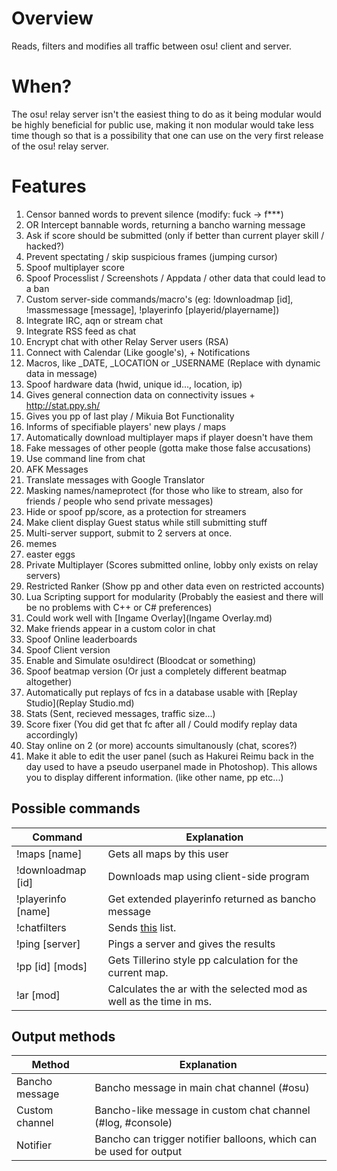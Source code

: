 # Overview
Reads, filters and modifies all traffic between osu! client and server.

# When?
The osu! relay server isn't the easiest thing to do as it being modular would be highly beneficial for public use, making it non modular would take less time though so that is a possibility that one can use on the very first release of the osu! relay server.

# Features
1. Censor banned words to prevent silence (modify: fuck -> f***)
1. OR Intercept bannable words, returning a bancho warning message
1. Ask if score should be submitted (only if better than current player skill / hacked?)
1. Prevent spectating / skip suspicious frames (jumping cursor)
1. Spoof multiplayer score
2. Spoof Processlist / Screenshots / Appdata / other data that could lead to a ban
1. Custom server-side commands/macro's (eg: !downloadmap [id], !massmessage [message], !playerinfo [playerid/playername])
1. Integrate IRC, aqn or stream chat
1. Integrate RSS feed as chat
1. Encrypt chat with other Relay Server users (RSA)
1. Connect with Calendar (Like google's), + Notifications
1. Macros, like _DATE, _LOCATION or _USERNAME (Replace with dynamic data in message)
1. Spoof hardware data (hwid, unique id..., location, ip)
1. Gives general connection data on connectivity issues + http://stat.ppy.sh/
1. Gives you pp of last play / Mikuia Bot Functionality
1. Informs of specifiable players' new plays / maps
1. Automatically download multiplayer maps if player doesn't have them
1. Fake messages of other people (gotta make those false accusations)
1. Use command line from chat
1. AFK Messages
1. Translate messages with Google Translator
1. Masking names/nameprotect (for those who like to stream, also for friends / people who send private messages)
1. Hide or spoof pp/score, as a protection for streamers
2. Make client display Guest status while still submitting stuff
1. Multi-server support, submit to 2 servers at once.
2. memes
3. easter eggs
4. Private Multiplayer (Scores submitted online, lobby only exists on relay servers)
5. Restricted Ranker (Show pp and other data even on restricted accounts)
6. Lua Scripting support for modularity (Probably the easiest and there will be no problems with C++ or C# preferences)
7. Could work well with [Ingame Overlay](Ingame Overlay.md)
8. Make friends appear in a custom color in chat
9. Spoof Online leaderboards 
10. Spoof Client version
11. Enable and Simulate osu!direct (Bloodcat or something)
12. Spoof beatmap version (Or just a completely different beatmap altogether)
13. Automatically put replays of fcs in a database usable with [Replay Studio](Replay Studio.md)
14. Stats (Sent, recieved messages, traffic size...)
15. Score fixer (You did get that fc after all / Could modify replay data accordingly)
16. Stay online on 2 (or more) accounts simultanously (chat, scores?)
17. Make it able to edit the user panel (such as Hakurei Reimu back in the day used to have a pseudo userpanel made in Photoshop). This allows you to display different information. (like other name, pp etc...)


## Possible commands
| Command            | Explanation  | 
| -------------------|------------- |
| !maps [name]       | Gets all maps by this user |
| !downloadmap [id]  | Downloads map using client-side program      |
| !playerinfo [name] | Get extended playerinfo returned as bancho message|
| !chatfilters       | Sends [this](https://gist.github.com/shavitush/798987e2fe32225b9125) list. |
| !ping [server]     | Pings a server and gives the results
| !pp [id] [mods]    | Gets Tillerino style pp calculation for the current map.|
| !ar [mod]          | Calculates the ar with the selected mod as well as the time in ms.|

## Output methods
Method | Explanation
--- | ---
Bancho message | Bancho message in main chat channel (#osu)
Custom channel | Bancho-like message in custom chat channel (#log, #console)
Notifier | Bancho can trigger notifier balloons, which can be used for output
